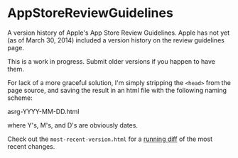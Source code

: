 AppStoreReviewGuidelines
========================

A version history of Apple's App Store Review Guidelines. Apple has not yet (as of March 30, 2014) included a version history on the review guidelines page.

This is a work in progress. Submit older versions if you happen to have them. 

For lack of a more graceful solution, I'm simply stripping the `<head>` from the page source, and saving the result in an html file with the following naming scheme:

asrg-YYYY-MM-DD.html

where Y's, M's, and D's are obviously dates.

Check out the `most-recent-version.html` for a [running diff](https://github.com/jaredsinclair/AppStoreReviewGuidelines/commits/master/most-recent-version.html) of the most recent changes.
